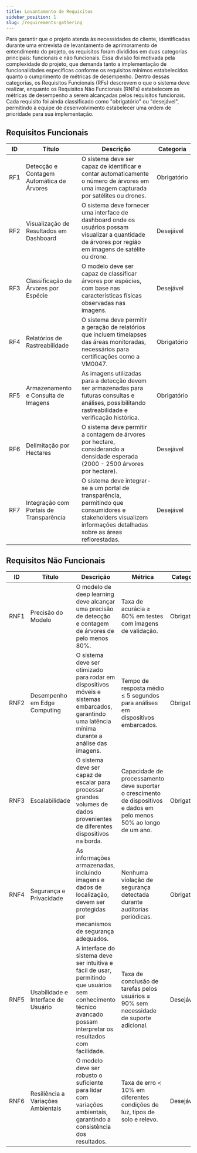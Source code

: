 ```yaml
---
title: Levantamento de Requisitos
sidebar_position: 1
slug: /requirements-gathering
---
```


Para garantir que o projeto atenda às necessidades do cliente, identificadas durante uma entrevista de levantamento de aprimoramento de entendimento do projeto, os requisitos foram divididos em duas categorias principais: funcionais e não funcionais. Essa divisão foi motivada pela complexidade do projeto, que demanda tanto a implementação de funcionalidades específicas conforme os requisitos mínimos estabelecidos quanto o cumprimento de métricas de desempenho. Dentro dessas categorias, os Requisitos Funcionais (RFs) descrevem o que o sistema deve realizar, enquanto os Requisitos Não Funcionais (RNFs) estabelecem as métricas de desempenho a serem alcançadas pelos requisitos funcionais. Cada requisito foi ainda classificado como "obrigatório" ou "desejável", permitindo à equipe de desenvolvimento estabelecer uma ordem de prioridade para sua implementação.

## Requisitos Funcionais

| ID   | Título                                    | Descrição                                                                                           | Categoria   |
|------|-------------------------------------------|-----------------------------------------------------------------------------------------------------|-------------|
| RF1  | Detecção e Contagem Automática de Árvores | O sistema deve ser capaz de identificar e contar automaticamente o número de árvores em uma imagem capturada por satélites ou drones. | Obrigatório |
| RF2  | Visualização de Resultados em Dashboard   | O sistema deve fornecer uma interface de dashboard onde os usuários possam visualizar a quantidade de árvores por região em imagens de satélite ou drone. | Desejável |
| RF3  | Classificação de Árvores por Espécie      | O modelo deve ser capaz de classificar árvores por espécies, com base nas características físicas observadas nas imagens. | Desejável   |
| RF4  | Relatórios de Rastreabilidade             | O sistema deve permitir a geração de relatórios que incluem timelapses das áreas monitoradas, necessários para certificações como a VM0047. | Obrigatório |
| RF5  | Armazenamento e Consulta de Imagens       | As imagens utilizadas para a detecção devem ser armazenadas para futuras consultas e análises, possibilitando rastreabilidade e verificação histórica. | Obrigatório |
| RF6  | Delimitação por Hectares                  | O sistema deve permitir a contagem de árvores por hectare, considerando a densidade esperada (2000 - 2500 árvores por hectare). | Desejável   |
| RF7  | Integração com Portais de Transparência   | O sistema deve integrar-se a um portal de transparência, permitindo que consumidores e stakeholders visualizem informações detalhadas sobre as áreas reflorestadas. | Desejável   |

## Requisitos Não Funcionais

| ID   | Título                                | Descrição                                                                                                       | Métrica                                                                                                         | Categoria   |
|------|---------------------------------------|-----------------------------------------------------------------------------------------------------------------|-----------------------------------------------------------------------------------------------------------------|-------------|
| RNF1 | Precisão do Modelo                    | O modelo de deep learning deve alcançar uma precisão de detecção e contagem de árvores de pelo menos 80%.    | Taxa de acurácia ≥ 80% em testes com imagens de validação.                                                       | Obrigatório |
| RNF2 | Desempenho em Edge Computing          | O sistema deve ser otimizado para rodar em dispositivos móveis e sistemas embarcados, garantindo uma latência mínima durante a análise das imagens. | Tempo de resposta médio ≤ 5 segundos para análises em dispositivos embarcados.                                   | Obrigatório |
| RNF3 | Escalabilidade                        | O sistema deve ser capaz de escalar para processar grandes volumes de dados provenientes de diferentes dispositivos na borda. | Capacidade de processamento deve suportar o crescimento de dispositivos e dados em pelo menos 50% ao longo de um ano. | Obrigatório   |
| RNF4 | Segurança e Privacidade               | As informações armazenadas, incluindo imagens e dados de localização, devem ser protegidas por mecanismos de segurança adequados. | Nenhuma violação de segurança detectada durante auditorias periódicas.                                           | Obrigatório |
| RNF5 | Usabilidade e Interface de Usuário    | A interface do sistema deve ser intuitiva e fácil de usar, permitindo que usuários sem conhecimento técnico avancado possam interpretar os resultados com facilidade. | Taxa de conclusão de tarefas pelos usuários ≥ 90% sem necessidade de suporte adicional.                          | Desejável   |
| RNF6 | Resiliência a Variações Ambientais    | O modelo deve ser robusto o suficiente para lidar com variações ambientais, garantindo a consistência dos resultados. | Taxa de erro < 10% em diferentes condições de luz, tipos de solo e relevo.                                        | Desejável |

